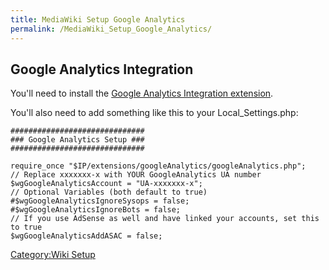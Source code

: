 ```yaml
---
title: MediaWiki Setup Google Analytics
permalink: /MediaWiki_Setup_Google_Analytics/
---
```


Google Analytics Integration
----------------------------

You'll need to install the [Google Analytics Integration extension](https://www.mediawiki.org/wiki/Extension:Google_Analytics_Integration).

You'll also need to add something like this to your Local_Settings.php:

    ##############################
    ### Google Analytics Setup ###
    ##############################

    require_once "$IP/extensions/googleAnalytics/googleAnalytics.php";
    // Replace xxxxxxx-x with YOUR GoogleAnalytics UA number
    $wgGoogleAnalyticsAccount = "UA-xxxxxxx-x";
    // Optional Variables (both default to true)
    #$wgGoogleAnalyticsIgnoreSysops = false;
    #$wgGoogleAnalyticsIgnoreBots = false;
    // If you use AdSense as well and have linked your accounts, set this to true
    $wgGoogleAnalyticsAddASAC = false;

[Category:Wiki Setup](/Category:Wiki_Setup "wikilink")

